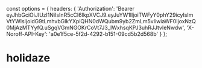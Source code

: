 const options = {
headers: {
'Authorization': 'Bearer eyJhbGciOiJIUzI1NiIsInR5cCI6IkpXVCJ9.eyJuYW1lIjoiTWFyY0phY29icyIsImVtYWlsIjoidG9tLmhvbGlkYXplQHN0dWQubm9yb2ZmLm5vIiwiaWF0IjoxNzQ0MjAzMTYyfQ.uSgqVGmNGOKrCoVt7J3_IWxhsqKPJ3uhRJJtvIeNwdw',
'X-Noroff-API-Key': 'a0e1f5ce-5f2d-4292-b151-09cd5b2d568b'
}
};
# holidaze
